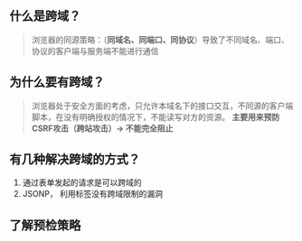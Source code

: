 ## 什么是跨域？
> 浏览器的同源策略：（**同域名、同端口、同协议**）导致了不同域名、端口、协议的客户端与服务端不能进行通信

## 为什么要有跨域？
> 浏览器处于安全方面的考虑，只允许本域名下的接口交互，不同源的客户端脚本，在没有明确授权的情况下，不能读写对方的资源。
__主要用来预防CSRF攻击（跨站攻击）-> 不能完全阻止__

## 有几种解决跨域的方式？
1. 通过表单发起的请求是可以跨域的
2. JSONP， 利用<script></script>标签没有跨域限制的漏洞

## 了解预检策略